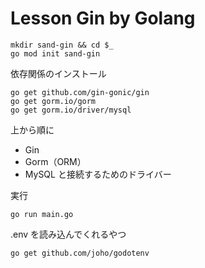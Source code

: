 # Lesson Gin by Golang

```
mkdir sand-gin && cd $_
go mod init sand-gin
```

依存関係のインストール

```
go get github.com/gin-gonic/gin
go get gorm.io/gorm
go get gorm.io/driver/mysql
```

上から順に

- Gin
- Gorm（ORM）
- MySQL と接続するためのドライバー

実行

```
go run main.go
```

.env を読み込んでくれるやつ

```
go get github.com/joho/godotenv
```
